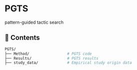 # PGTS
pattern-guided tactic search

## 📑 Contents

```bash
PGTS/
├── Method/                 # PGTS code
├── Results/                # PGTS results
├── study_data/             # Empirical study origin data

